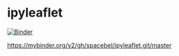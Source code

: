 # ipyleaflet
[![Binder](https://mybinder.org/badge_logo.svg)](https://mybinder.org/v2/gh/spacebel/ipyleaflet.git/master?filepath=example%2Fjupyter-TB16.ipynb)

https://mybinder.org/v2/gh/spacebel/ipyleaflet.git/master
